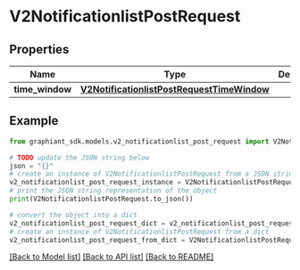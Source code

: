 # V2NotificationlistPostRequest


## Properties

Name | Type | Description | Notes
------------ | ------------- | ------------- | -------------
**time_window** | [**V2NotificationlistPostRequestTimeWindow**](V2NotificationlistPostRequestTimeWindow.md) |  | [optional] 

## Example

```python
from graphiant_sdk.models.v2_notificationlist_post_request import V2NotificationlistPostRequest

# TODO update the JSON string below
json = "{}"
# create an instance of V2NotificationlistPostRequest from a JSON string
v2_notificationlist_post_request_instance = V2NotificationlistPostRequest.from_json(json)
# print the JSON string representation of the object
print(V2NotificationlistPostRequest.to_json())

# convert the object into a dict
v2_notificationlist_post_request_dict = v2_notificationlist_post_request_instance.to_dict()
# create an instance of V2NotificationlistPostRequest from a dict
v2_notificationlist_post_request_from_dict = V2NotificationlistPostRequest.from_dict(v2_notificationlist_post_request_dict)
```
[[Back to Model list]](../README.md#documentation-for-models) [[Back to API list]](../README.md#documentation-for-api-endpoints) [[Back to README]](../README.md)


